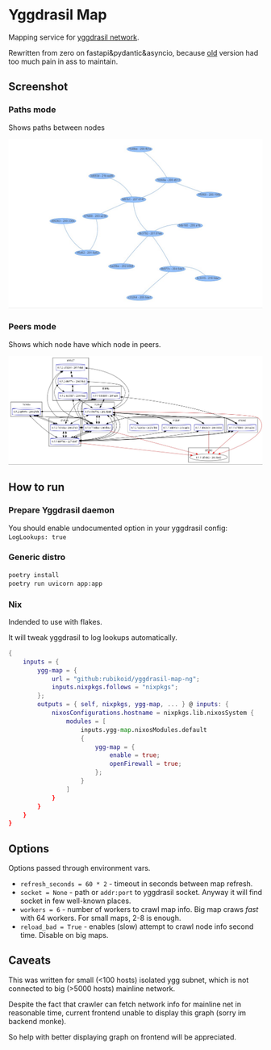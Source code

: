 # Yggdrasil Map

Mapping service for [yggdrasil network](https://yggdrasil-network.github.io).

Rewritten from zero on fastapi&pydantic&asyncio, because [old](https://github.com/Arceliar/yggdrasil-map) version had too much pain in ass to maintain.

## Screenshot

### Paths mode

Shows paths between nodes

![](extra/main_page.jpg)

### Peers mode

Shows which node have which node in peers.

![](extra/graphviz_page.jpg)

## How to run

### Prepare Yggdrasil daemon

You should enable undocumented option in your yggdrasil config: `LogLookups: true`

### Generic distro

```bash
poetry install
poetry run uvicorn app:app
```

### Nix

Indended to use with flakes.

It will tweak yggdrasil to log lookups automatically.

```nix
{
    inputs = {
        ygg-map = {
            url = "github:rubikoid/yggdrasil-map-ng";
            inputs.nixpkgs.follows = "nixpkgs";
        };
        outputs = { self, nixpkgs, ygg-map, ... } @ inputs: {
            nixosConfigurations.hostname = nixpkgs.lib.nixosSystem {
                modules = [
                    inputs.ygg-map.nixosModules.default
                    {
                        ygg-map = {
                            enable = true;
                            openFirewall = true;
                        };
                    }
                ]
            }
        }
    }
}
```

## Options

Options passed through environment vars.

- `refresh_seconds = 60 * 2` - timeout in seconds between map refresh.
- `socket = None` - path or `addr:port` to yggdrasil socket. Anyway it will find socket in few well-known places.
- `workers = 6` - number of workers to crawl map info. Big map craws _fast_ with 64 workers. For small maps, 2-8 is enough.
- `reload_bad = True` - enables (slow) attempt to crawl node info second time. Disable on big maps.

## Caveats

This was written for small (<100 hosts) isolated ygg subnet, which is not connected to big (>5000 hosts) mainline network.

Despite the fact that crawler can fetch network info for mainline net in reasonable time, current frontend unable to display this graph (sorry im backend monke).

So help with better displaying graph on frontend will be appreciated.
